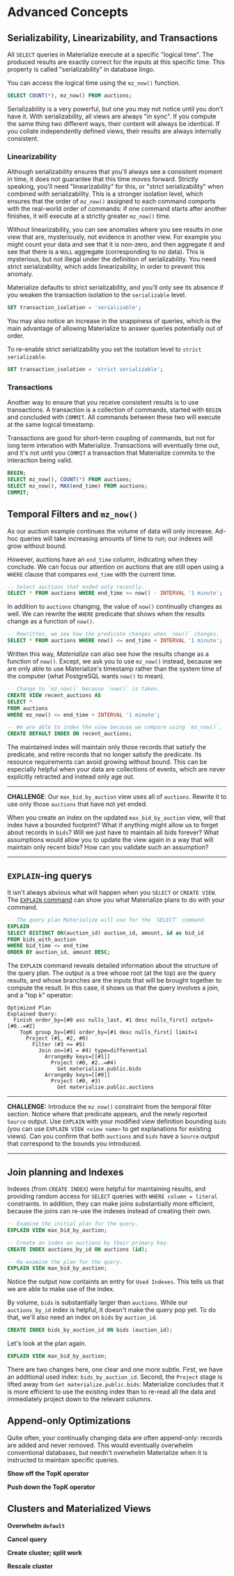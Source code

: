 # Advanced Concepts

## Serializability, Linearizability, and Transactions

All `SELECT` queries in Materialize execute at a specific "logical time".
The produced results are exactly correct for the inputs at this specific time.
This property is called "serializability" in database lingo.

You can access the logical time using the `mz_now()` function.
```sql
SELECT COUNT(*), mz_now() FROM auctions;
```

Serializability is a very powerful, but one you may not notice until you don't have it.
With serializability, all views are always "in sync". 
If you compute the same thing two different ways, their content will always be identical.
If you collate independently defined views, their results are always internally consistent.

### Linearizability

Although serializability ensures that you'll always see a consistent moment in time, it does not guarantee that this time moves forward.
Strictly speaking, you'll need "linearizability" for this, or "strict serializability" when combined with serializability.
This is a stronger isolation level, which ensures that the order of `mz_now()` assigned to each command comports with the real-world order of commands: if one command starts after another finishes, it will execute at a strictly greater `mz_now()` time.

Without linearizability, you can see anomalies where you see results in one view that are, mysteriously, not evidence in another view.
For example you might count your data and see that it is non-zero, and then aggregate it and see that there is a `NULL` aggregate (corresponding to no data).
This is mysterious, but not illegal under the definition of serializability.
You need strict serializability, which adds linearizability, in order to prevent this anomaly.

Materialize defaults to strict serializability, and you'll only see its absence if you weaken the transaction isolation to the `serializable` level.
```sql
SET transaction_isolation = 'serializable';
```
You may also notice an increase in the snappiness of queries, which is the main advantage of allowing Materialize to answer queries potentially out of order.

To re-enable strict serializability you set the isolation level to `strict serializable`.
```sql
SET transaction_isolation = 'strict serializable';
```

### Transactions

Another way to ensure that you receive consistent results is to use transactions.
A transaction is a collection of commands, started with `BEGIN` and concluded with `COMMIT`. All commands between these two will execute at the same logical timestamp.

Transactions are good for short-term coupling of commands, but not for long term interation with Materialize.
Transactions will eventually time out, and it's not until you `COMMIT` a transaction that Materialize commits to the interaction being valid.

```sql
BEGIN;
SELECT mz_now(), COUNT(*) FROM auctions;
SELECT mz_now(), MAX(end_time) FROM auctions;
COMMIT;
```

## Temporal Filters and `mz_now()`

As our auction example continues the volume of data will only increase.
Ad-hoc queries will take increasing amounts of time to run; our indexes will grow without bound.

However, auctions have an `end_time` column, indicating when they conclude.
We can focus our attention on auctions that are still open using a `WHERE` clause that compares `end_time` with the current time.

```sql
-- Select auctions that ended only recently.
SELECT * FROM auctions WHERE end_time >= now() - INTERVAL '1 minute';
```
In addition to `auctions` changing, the value of `now()` continually changes as well.
We can rewrite the `WHERE` predicate that shows when the results change as a function of `now()`.
```sql
-- Rewritten, we see how the predicate changes when `now()` changes.
SELECT * FROM auctions WHERE now() <= end_time + INTERVAL '1 minute';
```
Written this way, *Materialize* can also see how the results change as a function of `now()`.
Except, we ask you to use `mz_now()` instead, because we are only able to use Materialize's timestamp rather than the system time of the computer (what PostgreSQL wants `now()` to mean).
```sql
-- Change to `mz_now()` because `now()` is taken.
CREATE VIEW recent_auctions AS
SELECT * 
FROM auctions 
WHERE mz_now() <= end_time + INTERVAL '1 minute';

-- We are able to index the view because we compare using `mz_now()`.
CREATE DEFAULT INDEX ON recent_auctions;
```

The maintained index will maintain only those records that satisfy the predicate, and retire records that no longer satisfy the predicate.
Its resource requirements can avoid growing without bound.
This can be especially helpful when your data are collections of events, which are never explicitly retracted and instead only age out.

---

**CHALLENGE**: Our `max_bid_by_auction` view uses all of `auctions`. Rewrite it to use only those `auctions` that have not yet ended. 

When you create an index on the updated `max_bid_by_auction` view, will that index have a bounded footprint? What if anything might allow us to forget about records in `bids`? Will we just have to maintain all bids forever? What assumptions would allow you to update the view again in a way that will maintain only recent bids? How can you validate such an assumption?

---

## `EXPLAIN`-ing querys

It isn't always abvious what will happen when you `SELECT` or `CREATE VIEW`.
The [`EXPLAIN` command](https://materialize.com/docs/sql/explain/) can show you what Materialize plans to do with your command.
```sql
-- The query plan Materialize will use for the `SELECT` command.
EXPLAIN 
SELECT DISTINCT ON(auction_id) auction_id, amount, id as bid_id
FROM bids_with_auction
WHERE bid_time <= end_time
ORDER BY auction_id, amount DESC;
```
The `EXPLAIN` command reveals detailed information about the structure of the query plan.
The output is a tree whose root (at the top) are the query results, and whose branches are the inputs that will be brought together to compute the result. 
In this case, it shows us that the query involves a join, and a "top k" operator:
```
Optimized Plan
Explained Query:
  Finish order_by=[#0 asc nulls_last, #1 desc nulls_first] output=[#0..=#2]
    TopK group_by=[#0] order_by=[#1 desc nulls_first] limit=1
      Project (#1, #2, #0)
        Filter (#3 <= #5)
          Join on=(#1 = #4) type=differential
            ArrangeBy keys=[[#1]]
              Project (#0, #2..=#4)
                Get materialize.public.bids
            ArrangeBy keys=[[#0]]
              Project (#0, #3)
                Get materialize.public.auctions
```

--- 

**CHALLENGE:** Introduce the `mz_now()` constraint from the temporal filter section.
Notice where that predicate appears, and the newly reported `Source` output. Use `EXPLAIN` with your modified view definition bounding `bids` (you can use `EXPLAIN VIEW <view name>` to get explanations for existing views). Can you confirm that both `auctions` and `bids` have a `Source` output that correspond to the bounds you introduced.

---

## Join planning and Indexes

Indexes (from `CREATE INDEX`) were helpful for maintaining results, and providing random access for `SELECT` queries with `WHERE column = literal` constraints.
In addition, they can make joins substantially more efficient, because the joins can re-use the indexes instead of creating their own.

```sql
-- Examine the initial plan for the query.
EXPLAIN VIEW max_bid_by_auction;
```

```sql
-- Create an index on auctions by their primary key.
CREATE INDEX auctions_by_id ON auctions (id);
```

```sql
-- Re-examine the plan for the query.
EXPLAIN VIEW max_bid_by_auction;
```
Notice the output now containts an entry for `Used Indexes`.
This tells us that we are able to make use of the index.

By volume, `bids` is substantially larger than `auctions`.
While our `auctions_by_id` index is helpful, it doesn't make the query pop yet.
To do that, we'll also need an index on `bids` by `auction_id`.
```sql
CREATE INDEX bids_by_auction_id ON bids (auction_id);
```
Let's look at the plan again.
```sql
EXPLAIN VIEW max_bid_by_auction;
```
There are two changes here, one clear and one more subtle.
First, we have an additional used index: `bids_by_auction_id`.
Second, the `Project` stage is lifted away from `Get materialize.public.bids`: Materialize concludes that it is more efficient to use the existing index than to re-read all the data and immediately project down to the relevant columns.

## Append-only Optimizations

Quite often, your continually changing data are often append-only: records are added and never removed.
This would eventually overwhelm conventional databases, but needn't overwhelm Materialize when it is instructed to maintain specific queries.

**Show off the TopK operator** 

**Push down the TopK operator**

## Clusters and Materialized Views

**Overwhelm `default`**

**Cancel query**

**Create cluster; split work**

**Rescale cluster**
